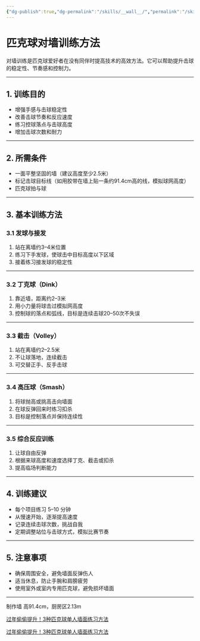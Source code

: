 ```yaml
---
{"dg-publish":true,"dg-permalink":"/skills/__wall__/","permalink":"/skills/__wall__/"}
---
```



# 匹克球对墙训练方法

对墙训练是匹克球爱好者在没有同伴时提高技术的高效方法。它可以帮助提升击球的稳定性、节奏感和控制力。

---

## 1. 训练目的
- 增强手感与击球稳定性
- 改善击球节奏和反应速度
- 练习控球落点与击球高度
- 增加击球次数和耐力

---

## 2. 所需条件
- 一面平整坚固的墙（建议高度至少2.5米）
- 标记击球目标线（如用胶带在墙上贴一条约91.4cm高的线，模拟球网高度）
- 匹克球拍与球

---

## 3. 基本训练方法

### 3.1 发球与接发
1. 站在离墙约3–4米位置
2. 练习下手发球，使球击中目标高度以下区域
3. 接着练习接发球的稳定性

---

### 3.2 丁克球（Dink）
1. 靠近墙，距离约2–3米
2. 用小力量将球击过模拟网高度
3. 控制球的落点和弧线，目标是连续击球20–50次不失误

---

### 3.3 截击（Volley）
1. 站在离墙约2–2.5米
2. 不让球落地，连续截击
3. 可交替正手、反手击球

---

### 3.4 高压球（Smash）
1. 将球抛高或挑高击向墙面
2. 在球反弹回来时练习扣杀
3. 目标是控制落点并保持连续性

---

### 3.5 综合反应训练
1. 让球自由反弹
2. 根据来球高度和速度选择丁克、截击或扣杀
3. 提高临场判断能力

---

## 4. 训练建议
- 每个项目练习 5–10 分钟
- 从慢速开始，逐渐提高速度
- 记录连续击球次数，挑战自我
- 定期调整站位与击球方式，模拟比赛节奏

---

## 5. 注意事项
- 确保周围安全，避免墙面反弹伤人
- 适当休息，防止手腕和肩膀疲劳
- 使用室外或室内专用匹克球，避免损坏墙面

---



制作墙
高91.4cm，厨房区2.13m

[过年偷偷提升！3种匹克球单人墙面练习方法](https://www.xiaohongshu.com/explore/679c7f8700000000180186b4?app_platform=ios&app_version=8.81.2&share_from_user_hidden=true&xsec_source=app_share&type=video&xsec_token=CBGwO88vI6Qcr9jFCjIEVjQaYRPNhp4VEL8sgsllHh5Sw=&author_share=1&xhsshare=WeixinSession&shareRedId=Nz80OURKPDw-OUpFPEE2Sjs6Tk01Oz48&apptime=1755497323&share_id=04b11e2d98cf43498d28ece048863039)

[过年偷偷提升！3种匹克球单人墙面练习方法](https://www.xiaohongshu.com/explore/679c7f8700000000180186b4?app_platform=ios&app_version=8.81.2&share_from_user_hidden=true&xsec_source=app_share&type=video&xsec_token=CBGwO88vI6Qcr9jFCjIEVjQaYRPNhp4VEL8sgsllHh5Sw=&author_share=1&xhsshare=WeixinSession&shareRedId=Nz80OURKPDw-OUpFPEE2Sjs6Tk01Oz48&apptime=1755497323&share_id=04b11e2d98cf43498d28ece048863039)
